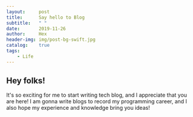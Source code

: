 ```yaml
---
layout:     post
title:      Say hello to Blog
subtitle:   " "
date:       2019-11-26
author:     Hex
header-img: img/post-bg-swift.jpg
catalog:    true
tags:
    - Life
---
```

## Hey folks!

 It's so exciting for me to start writing tech blog, and I appreciate that you are here! I am gonna write blogs to record my programming career, and I also hope my experience and knowledge bring you ideas!
